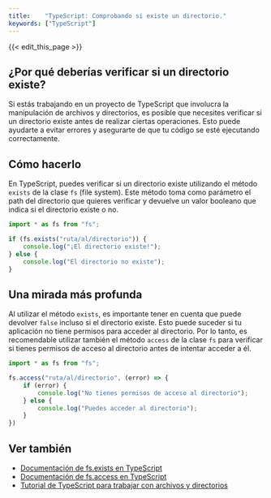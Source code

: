 ```yaml
---
title:    "TypeScript: Comprobando si existe un directorio."
keywords: ["TypeScript"]
---
```


{{< edit_this_page >}}

## ¿Por qué deberías verificar si un directorio existe?

Si estás trabajando en un proyecto de TypeScript que involucra la manipulación de archivos y directorios, es posible que necesites verificar si un directorio existe antes de realizar ciertas operaciones. Esto puede ayudarte a evitar errores y asegurarte de que tu código se esté ejecutando correctamente.

## Cómo hacerlo

En TypeScript, puedes verificar si un directorio existe utilizando el método `exists` de la clase `fs` (file system). Este método toma como parámetro el path del directorio que quieres verificar y devuelve un valor booleano que indica si el directorio existe o no.

```TypeScript
import * as fs from "fs";

if (fs.exists("ruta/al/directorio")) {
    console.log("¡El directorio existe!");
} else {
    console.log("El directorio no existe");
}
```

## Una mirada más profunda

Al utilizar el método `exists`, es importante tener en cuenta que puede devolver `false` incluso si el directorio existe. Esto puede suceder si tu aplicación no tiene permisos para acceder al directorio. Por lo tanto, es recomendable utilizar también el método `access` de la clase `fs` para verificar si tienes permisos de acceso al directorio antes de intentar acceder a él.

```TypeScript
import * as fs from "fs";

fs.access("ruta/al/directorio", (error) => {
    if (error) {
        console.log("No tienes permisos de acceso al directorio");
    } else {
        console.log("Puedes acceder al directorio");
    }
})
```

## Ver también

- [Documentación de fs.exists en TypeScript](https://www.typescriptlang.org/docs/handbook/filesystem.html#exists)
- [Documentación de fs.access en TypeScript](https://www.typescriptlang.org/docs/handbook/filesystem.html#access)
- [Tutorial de TypeScript para trabajar con archivos y directorios](https://www.digitalocean.com/community/tutorials/typescript-working-with-files-and-directories)